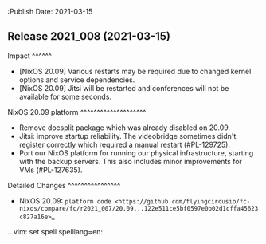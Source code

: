 :Publish Date: 2021-03-15

Release 2021_008 (2021-03-15)
-----------------------------

Impact
^^^^^^

* [NixOS 20.09] Various restarts may be required due to changed kernel options
  and service dependencies.
* [NixOS 20.09] Jitsi will be restarted and conferences will not be available
  for some seconds.


NixOS 20.09 platform
^^^^^^^^^^^^^^^^^^^^

* Remove docsplit package which was already disabled on 20.09.
* Jitsi: improve startup reliability. The videobridge sometimes didn't register
  correctly which required a manual restart (#PL-129725).
* Port our NixOS platform for running our physical infrastructure, starting
  with the backup servers. This also includes minor improvements for VMs (#PL-127635).

Detailed Changes
^^^^^^^^^^^^^^^^

* NixOS 20.09: `platform code <https://github.com/flyingcircusio/fc-nixos/compare/fc/r2021_007/20.09...122e511ce5bf0597e0b02d1cffa45623c827a16e>`_

.. vim: set spell spelllang=en:

